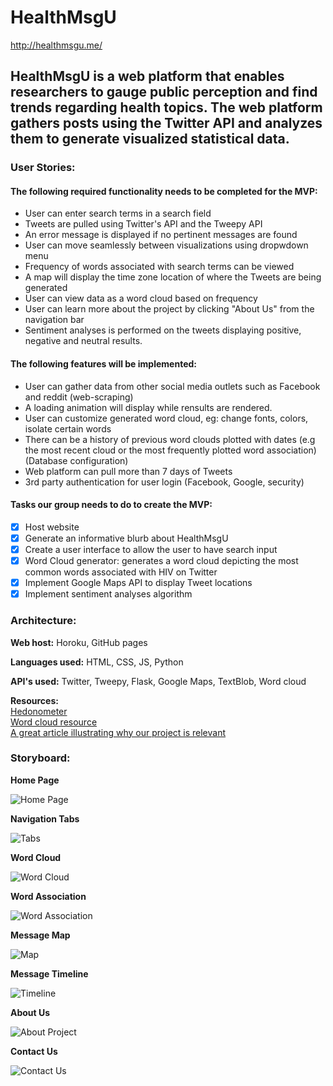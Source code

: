 # HealthMsgU
http://healthmsgu.me/

## HealthMsgU is a web platform that enables researchers to gauge public perception and find trends regarding health topics. The web platform gathers posts using the Twitter API and analyzes them to generate visualized statistical data.

### User Stories:

#### The following required functionality needs to be completed for the MVP:

* User can enter search terms in a search field
* Tweets are pulled using Twitter's API and the Tweepy API
* An error message is displayed if no pertinent messages are found
* User can move seamlessly between visualizations using dropwdown menu
* Frequency of words associated with search terms can be viewed
* A map will display the time zone location of where the Tweets are being generated
* User can view data as a word cloud based on frequency
* User can learn more about the project by clicking "About Us" from the navigation bar
* Sentiment analyses is performed on the tweets displaying positive, negative and neutral results.

#### The following features will be implemented:

* User can gather data from other social media outlets such as Facebook and reddit (web-scraping)
* A loading animation will display while rensults are rendered.
* User can customize generated word cloud, eg: change fonts, colors, isolate certain words
* There can be a history of previous word clouds plotted with dates (e.g the most recent cloud or the most frequently plotted word association) (Database configuration)
* Web platform can pull more than 7 days of Tweets
* 3rd party authentication for user login (Facebook, Google, security)

#### Tasks our group needs to do to create the MVP:

- [X] Host website
- [X] Generate an informative blurb about HealthMsgU
- [x] Create a user interface to allow the user to have search input
- [x] Word Cloud generator: generates a word cloud depicting the most common words associated with HIV on Twitter
- [x] Implement Google Maps API to display Tweet locations
- [x] Implement sentiment analyses algorithm

### Architecture:

**Web host:** Horoku, GitHub pages

**Languages used:** HTML, CSS, JS, Python

**API's used:** Twitter, Tweepy, Flask, Google Maps, TextBlob, Word cloud

**Resources:**  
[Hedonometer](http://hedonometer.org/index.html)  
[Word cloud resource](https://github.com/amueller/word_cloud)  
[A great article illustrating why our project is relevant](https://www.nytimes.com/2017/09/21/opinion/sunday/-truvada-gay-hiv-aids.html?_r=0)  


### Storyboard:

**Home Page**

![Home Page](https://github.com/CSC698-TeamPrep/HealthMsgU/blob/master/static/Photo_Storyboard/Homepage.PNG)

**Navigation Tabs**

![Tabs](https://github.com/CSC698-TeamPrep/HealthMsgU/blob/master/static/Photo_Storyboard/Tabs.PNG)

**Word Cloud**

![Word Cloud](https://github.com/CSC698-TeamPrep/HealthMsgU/blob/master/static/Photo_Storyboard/Wordcloud.PNG)

**Word Association**

![Word Association](https://github.com/CSC698-TeamPrep/HealthMsgU/blob/master/static/Photo_Storyboard/wordassociation.PNG)

**Message Map**

![Map](https://github.com/CSC698-TeamPrep/HealthMsgU/blob/master/static/Photo_Storyboard/Map.PNG)

**Message Timeline**

![Timeline](https://github.com/CSC698-TeamPrep/HealthMsgU/blob/master/static/Photo_Storyboard/Timeline.PNG)

**About Us**

![About Project](https://github.com/CSC698-TeamPrep/HealthMsgU/blob/master/static/Photo_Storyboard/AboutProject.PNG)

**Contact Us**

![Contact Us](https://github.com/CSC698-TeamPrep/HealthMsgU/blob/master/static/Photo_Storyboard/Contact_us.PNG)
